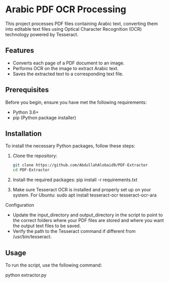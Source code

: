 # Arabic PDF OCR Processing

This project processes PDF files containing Arabic text, converting them into editable text files using Optical Character Recognition (OCR) technology powered by Tesseract.

## Features

- Converts each page of a PDF document to an image.
- Performs OCR on the image to extract Arabic text.
- Saves the extracted text to a corresponding text file.

## Prerequisites

Before you begin, ensure you have met the following requirements:
- Python 3.6+
- pip (Python package installer)

## Installation

To install the necessary Python packages, follow these steps:

1. Clone the repository:
   ```bash
   git clone https://github.com/AbdullahAlobaid9/PDF-Extractor
   cd PDF-Extractor

2. Install the required packages:
    pip install -r requirements.txt

3. Make sure Tesseract OCR is installed and properly set up on your system. For Ubuntu:
    sudo apt install tesseract-ocr tesseract-ocr-ara

Configuration

- Update the input_directory and output_directory in the script to point to the correct folders where your PDF files are stored and where you want the output text files to be saved.
-    Verify the path to the Tesseract command if different from /usr/bin/tesseract.


## Usage

To run the script, use the following command:



python extractor.py
